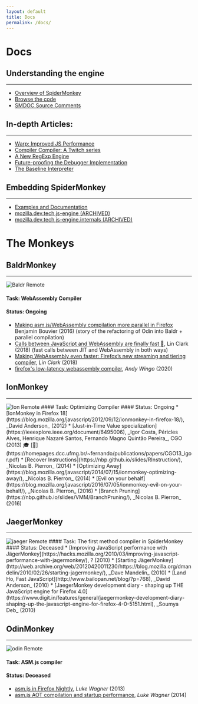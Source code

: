```yaml
---
layout: default
title: Docs
permalink: /docs/
---
```


# Docs

## Understanding the engine

---
* [Overview of SpiderMonkey](https://firefox-source-docs.mozilla.org/js/index.html)
* [Browse the code](https://searchfox.org/mozilla-central/source/js/src)
* [SMDOC Source Comments](https://searchfox.org/mozilla-central/search?q=[SMDOC]&path=js%2F)

## In-depth Articles:

---
* [Warp: Improved JS Performance](https://hacks.mozilla.org/2020/11/warp-improved-js-performance-in-firefox-83/)
* [Compiler Compiler: A Twitch series](https://hacks.mozilla.org/2020/06/compiler-compiler-working-on-a-javascript-engine/)
* [A New RegExp Engine](https://hacks.mozilla.org/2020/06/a-new-regexp-engine-in-spidermonkey/)
* [Future-proofing the Debugger Implementation](https://hacks.mozilla.org/2020/03/future-proofing-firefoxs-javascript-debugger-implementation/)
* [The Baseline Interpreter](https://hacks.mozilla.org/2019/08/the-baseline-interpreter-a-faster-js-interpreter-in-firefox-70/)

## Embedding SpiderMonkey

---
* [Examples and Documentation](https://github.com/mozilla-spidermonkey/spidermonkey-embedding-examples)
* [mozilla.dev.tech.js-engine (ARCHIVED)](https://groups.google.com/g/mozilla.dev.tech.js-engine)
* [mozilla.dev.tech.js-engine.internals (ARCHIVED)](https://groups.google.com/g/mozilla.dev.tech.js-engine.internals)

# The Monkeys

## BaldrMonkey

---
<img class="gallery__poster" src="/assets/img/baldr.jpg" alt="Baldr Remote" title="Baldr Remote"/>

#### Task: WebAssembly Compiler
#### Status: Ongoing
* [Making asm.js/WebAssembly compilation more parallel in Firefox](https://blog.benj.me/2016/04/22/making-asmjs-webassembly-compilation-more-parallel) Benjamin Bouvier (2016) (story of the refactoring of Odin into Baldr + parallel compilation)
* [Calls between JavaScript and WebAssembly are finally fast 🎉](https://hacks.mozilla.org/2018/10/calls-between-javascript-and-webassembly-are-finally-fast-%f0%9f%8e%89/), Lin Clark (2018) (fast calls between JIT and WebAssembly in both ways)
* [Making WebAssembly even faster: Firefox’s new streaming and tiering compiler](https://hacks.mozilla.org/2018/01/making-webassembly-even-faster-firefoxs-new-streaming-and-tiering-compiler/), _Lin Clark_ (2018)
* [firefox's low-latency webassembly compiler](https://wingolog.org/archives/2020/03/25/firefoxs-low-latency-webassembly-compiler), _Andy Wingo_ (2020)

## IonMonkey

---
<img class="gallery__poster" src="/assets/img/ion.jpg" alt="Ion Remote" title="Ion Remote"/>
#### Task: Optimizing Compiler
#### Status: Ongoing
* [IonMonkey in Firefox 18](https://blog.mozilla.org/javascript/2012/09/12/ionmonkey-in-firefox-18/), _David Anderson_ (2012)
* [Just-in-Time Value specialization](https://ieeexplore.ieee.org/document/6495006), _Igor Costa, Péricles Alves, Henrique Nazaré Santos, Fernando Magno Quintão Pereira_, CGO (2013) 🎓 [📄](https://homepages.dcc.ufmg.br/~fernando/publications/papers/CGO13_igor.pdf)
* [Recover Instructions](https://nbp.github.io/slides/RInstruction/), _Nicolas B. Pierron_ (2014)
* [Optimizing Away](https://blog.mozilla.org/javascript/2014/07/15/ionmonkey-optimizing-away/), _Nicolas B. Pierron_ (2014)
* [Evil on your behalf](https://blog.mozilla.org/javascript/2016/07/05/ionmonkey-evil-on-your-behalf/), _Nicolas B. Pierron_ (2016)
* [Branch Pruning](https://nbp.github.io/slides/VMM/BranchPruning/), _Nicolas B. Pierron_ (2016)


## JaegerMonkey

---
<img class="gallery__poster" src="/assets/img/jaeger.jpg" alt="jaeger Remote" title="jaeger Remote"/>
#### Task: The first method compiler in SpiderMonkey
#### Status: Deceased
* [Improving JavaScript performance with JägerMonkey](https://hacks.mozilla.org/2010/03/improving-javascript-performance-with-jagermonkey/), ? (2010)
* [Starting JägerMonkey](http://web.archive.org/web/20120420011230/https://blog.mozilla.org/dmandelin/2010/02/26/starting-jagermonkey/), _Dave Mandelin_ (2010)
* [Land Ho, Fast JavaScript](http://www.bailopan.net/blog/?p=768), _David Anderson_ (2010)
* [JaegerMonkey development diary - shaping up THE JavaScript engine for Firefox 4.0](https://www.digit.in/features/general/jaegermonkey-development-diary-shaping-up-the-javascript-engine-for-firefox-4-0-5151.html), _Soumya Deb_ (2010)

## OdinMonkey

---
<img class="gallery__poster" src="/assets/img/odin.jpg" alt="odin Remote" title="odin Remote"/>

#### Task: ASM.js compiler
#### Status: Deceased
* [asm.js in Firefox Nightly](https://blog.mozilla.org/luke/2013/03/21/asm-js-in-firefox-nightly/), _Luke Wagner_ (2013)
* [asm.js AOT compilation and startup performance](https://blog.mozilla.org/luke/2014/01/14/asm-js-aot-compilation-and-startup-performance/), _Luke Wagner_ (2014)



